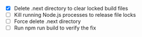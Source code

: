 - [x] Delete .next directory to clear locked build files
- [ ] Kill running Node.js processes to release file locks
- [ ] Force delete .next directory
- [ ] Run npm run build to verify the fix
